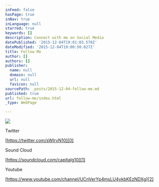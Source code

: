 ```yaml
---
inFeed: false
hasPage: true
inNav: true
inLanguage: null
starred: true
keywords: []
description: Connect with me on Social Media
datePublished: '2015-12-04T19:01:03.570Z'
dateModified: '2015-12-04T19:00:50.027Z'
title: Follow Me
author: []
authors: []
publisher:
  name: null
  domain: null
  url: null
  favicon: null
sourcePath: _posts/2015-12-04-follow-me.md
published: true
url: follow-me/index.html
_type: WebPage

---
```

![](https://the-grid-user-content.s3-us-west-2.amazonaws.com/84bb6eda-29c8-45b1-8bfd-0c9047fac5ce.jpg)

Twitter

[https://twitter.com/sWIrvN10][0]

Sound Cloud

[https://soundcloud.com/capitalg10][1]

Youtube

[https://www.youtube.com/channel/UCnVerYp4msLU4ykbKEzNDXg][2]

[0]: https://twitter.com/sWIrvN10
[1]: https://soundcloud.com/capitalg10
[2]: https://www.youtube.com/channel/UCnVerYp4msLU4ykbKEzNDXg